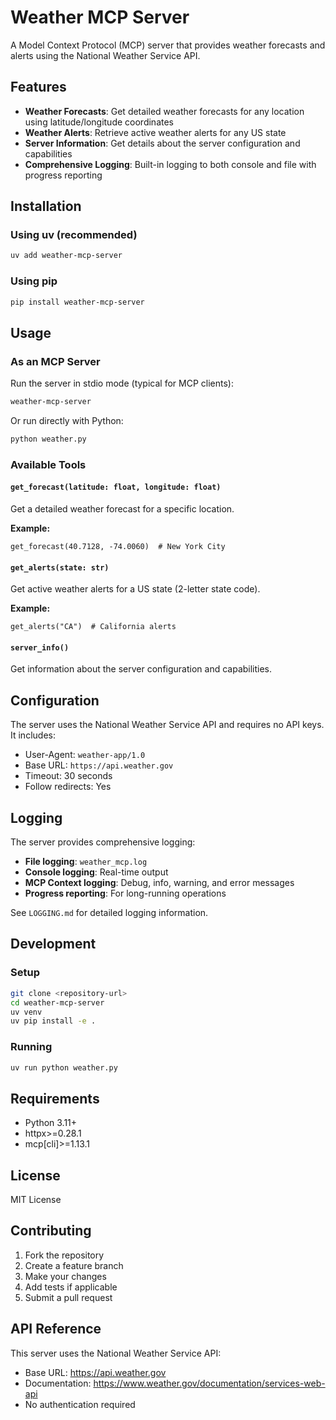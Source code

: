 # Weather MCP Server

A Model Context Protocol (MCP) server that provides weather forecasts and alerts using the National Weather Service API.

## Features

- **Weather Forecasts**: Get detailed weather forecasts for any location using latitude/longitude coordinates
- **Weather Alerts**: Retrieve active weather alerts for any US state
- **Server Information**: Get details about the server configuration and capabilities
- **Comprehensive Logging**: Built-in logging to both console and file with progress reporting

## Installation

### Using uv (recommended)

```bash
uv add weather-mcp-server
```

### Using pip

```bash
pip install weather-mcp-server
```

## Usage

### As an MCP Server

Run the server in stdio mode (typical for MCP clients):

```bash
weather-mcp-server
```

Or run directly with Python:

```bash
python weather.py
```

### Available Tools

#### `get_forecast(latitude: float, longitude: float)`
Get a detailed weather forecast for a specific location.

**Example:**
```
get_forecast(40.7128, -74.0060)  # New York City
```

#### `get_alerts(state: str)`
Get active weather alerts for a US state (2-letter state code).

**Example:**
```
get_alerts("CA")  # California alerts
```

#### `server_info()`
Get information about the server configuration and capabilities.

## Configuration

The server uses the National Weather Service API and requires no API keys. It includes:

- User-Agent: `weather-app/1.0`
- Base URL: `https://api.weather.gov`
- Timeout: 30 seconds
- Follow redirects: Yes

## Logging

The server provides comprehensive logging:

- **File logging**: `weather_mcp.log`
- **Console logging**: Real-time output
- **MCP Context logging**: Debug, info, warning, and error messages
- **Progress reporting**: For long-running operations

See `LOGGING.md` for detailed logging information.

## Development

### Setup

```bash
git clone <repository-url>
cd weather-mcp-server
uv venv
uv pip install -e .
```

### Running

```bash
uv run python weather.py
```

## Requirements

- Python 3.11+
- httpx>=0.28.1
- mcp[cli]>=1.13.1

## License

MIT License

## Contributing

1. Fork the repository
2. Create a feature branch
3. Make your changes
4. Add tests if applicable
5. Submit a pull request

## API Reference

This server uses the National Weather Service API:
- Base URL: https://api.weather.gov
- Documentation: https://www.weather.gov/documentation/services-web-api
- No authentication required